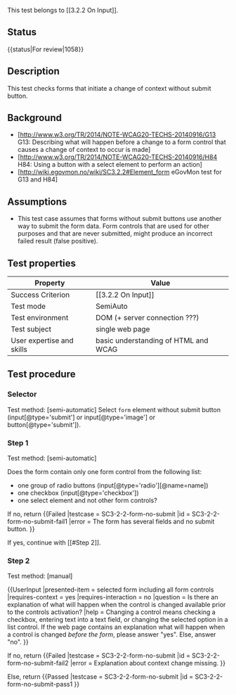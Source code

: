 This test belongs to [[3.2.2 On Input]].

## Status
{{status|For review|1058}}

## Description

This test checks forms that initiate a change of context without submit button.

## Background

- [http://www.w3.org/TR/2014/NOTE-WCAG20-TECHS-20140916/G13 G13: Describing what will happen before a change to a form control that causes a change of context to occur is made]
- [http://www.w3.org/TR/2014/NOTE-WCAG20-TECHS-20140916/H84 H84: Using a button with a select element to perform an action]
- [http://wiki.egovmon.no/wiki/SC3.2.2#Element_form eGovMon test for G13 and H84]

## Assumptions

- This test case assumes that forms without submit buttons use another way to submit the form data. Form controls that are used for other purposes and that are never submitted, might produce an incorrect failed result (false positive).

## Test properties

| Property         | Value
|------------------|----
|Success Criterion |[[3.2.2 On Input]]
|Test mode         |SemiAuto
|Test environment  |DOM (+ server connection ???)
|Test subject      |single web page
|User expertise and skills | basic understanding of HTML and WCAG


## Test procedure

### Selector
Test method: [semi-automatic]
Select `form` element without submit button (input[@type='submit'] or input[@type='image'] or button[@type='submit']).

### Step 1
Test method: [semi-automatic]

Does the form contain only one form control from the following list:
- one group of radio buttons (input[@type='radio'][@name=name])
- one checkbox (input[@type='checkbox'])
- one select element
and not other form controls?

If no,
return
{{Failed
|testcase = SC3-2-2-form-no-submit
|id = SC3-2-2-form-no-submit-fail1
|error = The form has several fields and no submit button.
}}

If yes,
continue with [[#Step 2]].
### Step 2
Test method: [manual]

{{UserInput
 |presented-item = selected form including all form controls
 |requires-context = yes
 |requires-interaction = no
 |question = Is there an explanation of what will happen when the control is changed available prior to the controls activation?
 |help = Changing a control means checking a checkbox, entering text into a text field, or changing the selected option in a list control. If the web page contains an explanation what will happen when a control is changed *before the form*, please answer "yes". Else, answer "no".
 }}

If no, return
{{Failed
|testcase = SC3-2-2-form-no-submit
|id = SC3-2-2-form-no-submit-fail2
|error = Explanation about context change missing.
}}

Else, return
{{Passed
|testcase = SC3-2-2-form-no-submit
|id = SC3-2-2-form-no-submit-pass1
}}
